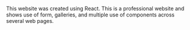 This website was created using React.
This is a professional website and shows use of form, galleries, and multiple use of components across several web pages.
